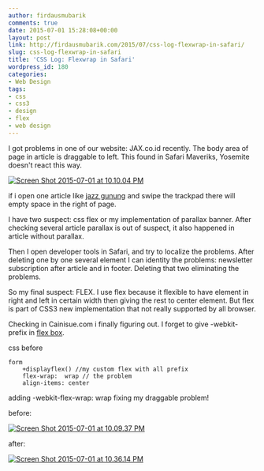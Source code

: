 ```yaml
---
author: firdausmubarik
comments: true
date: 2015-07-01 15:28:08+00:00
layout: post
link: http://firdausmubarik.com/2015/07/css-log-flexwrap-in-safari/
slug: css-log-flexwrap-in-safari
title: 'CSS Log: Flexwrap in Safari'
wordpress_id: 180
categories:
- Web Design
tags:
- css
- css3
- design
- flex
- web design
---
```


I got problems in one of our website: JAX.co.id recently. The body area of page in article is draggable to left. This found in Safari Maveriks, Yosemite doesn't react this way.

[![Screen Shot 2015-07-01 at 10.10.04 PM](http://firdausmubarik.com/wp-content/uploads/2015/07/Screen-Shot-2015-07-01-at-10.10.04-PM-1024x566.png)](http://firdausmubarik.com/wp-content/uploads/2015/07/Screen-Shot-2015-07-01-at-10.10.04-PM.png)

if i open one article like [jazz gunung](http://jax.co.id/jazz-gunung-2015-post-factum/) and swipe the trackpad there will empty space in the right of page.

I have two suspect: css flex or my implementation of parallax banner. After checking several article parallax is out of suspect, it also happened in article without parallax.

Then I open developer tools in Safari, and try to localize the problems. After deleting one by one several element I can identity the problems: newsletter subscription after article and in footer. Deleting that two eliminating the problems.

So my final suspect: FLEX. I use flex because it flexible to have element in right and left in certain width then giving the rest to center element. But flex is part of CSS3 new implementation that not really supported by all browser.

Checking in Cainisue.com i finally figuring out. I forget to give -webkit- prefix in [flex box](http://caniuse.com/#feat=flexbox).

css before


    
    form    
        +displayflex() //my custom flex with all prefix
        flex-wrap:  wrap // the problem 
        align-items: center



adding -webkit-flex-wrap: wrap fixing my draggable problem!

before:

[![Screen Shot 2015-07-01 at 10.09.37 PM](http://firdausmubarik.com/wp-content/uploads/2015/07/Screen-Shot-2015-07-01-at-10.09.37-PM-1024x568.png)](http://firdausmubarik.com/wp-content/uploads/2015/07/Screen-Shot-2015-07-01-at-10.09.37-PM.png)

after:

[![Screen Shot 2015-07-01 at 10.36.14 PM](http://firdausmubarik.com/wp-content/uploads/2015/07/Screen-Shot-2015-07-01-at-10.36.14-PM-1024x576.png)](http://firdausmubarik.com/wp-content/uploads/2015/07/Screen-Shot-2015-07-01-at-10.36.14-PM.png)














